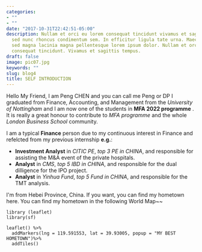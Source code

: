 ```yaml
---
categories:
- ""
- ""
date: "2017-10-31T22:42:51-05:00"
description: Nullam et orci eu lorem consequat tincidunt vivamus et sagittis magna
  sed nunc rhoncus condimentum sem. In efficitur ligula tate urna. Maecenas massa
  sed magna lacinia magna pellentesque lorem ipsum dolor. Nullam et orci eu lorem
  consequat tincidunt. Vivamus et sagittis tempus.
draft: false
image: pic07.jpg
keywords: ""
slug: blog4
title: SELF INTRODUCTION
---
```


Hello My Friend, I am Peng CHEN and you can call me Peng or DP I graduated from Finance, Accounting, and Management from the *University of Nottingham* and I am now one of the students in **MFA 2022 programme** . It is really a great honour to contribute to *MFA programme* and the whole *London Business School* community.

I am a typical **Finance** person due to my continuous interest in Finance and refelcted from my previous internship **e.g.**:

* **Investment Analyst** in *CITIC PE*, *top 3 PE in CHINA*, and responsible for assisting the M&A event of the private hospitals. 
* **Analyst** in *CMS*, *top 5 IBD in CHINA*, and responsible for the dual dilligence for the IPO project.
* **Analyst** in *Yinhua Fund*, *top 5 Fund in CHINA*, and responsible for the TMT analysis.

I'm from Hebei Province, China. If you want, you can find my hometown here. You can find my hometown in the following World Map~~


```{r}
library (leaflet)
library(sf)
```

```{r}
leaflet() %>%
  addMarkers(lng = 119.591553, lat = 39.93005, popup = "MY BEST HOMETOWN")%>%
  addTiles()
```
  
  